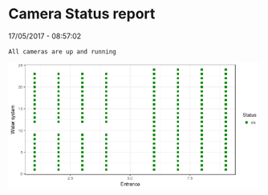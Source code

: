 Camera Status report
================
17/05/2017 - 08:57:02

    All cameras are up and running

![](camreport_files/figure-markdown_github/unnamed-chunk-2-1.png)
